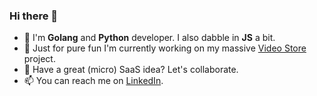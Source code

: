 ### Hi there 👋

- :raising_hand: I'm **Golang** and **Python** developer. I also dabble in **JS** a bit.
- 🔭 Just for pure fun I'm currently working on my massive [Video Store](https://github.com/vlatan/video-store) project.
- 👯 Have a great (micro) SaaS idea? Let's collaborate.
- 📫 You can reach me on [LinkedIn](https://www.linkedin.com/in/vlatan/).

<!--
**vlatan/vlatan** is a ✨ _special_ ✨ repository because its `README.md` (this file) appears on your GitHub profile.

Here are some ideas to get you started:

- 🔭 I’m currently working on ...
- 🌱 I’m currently learning ...
- 👯 I’m looking to collaborate on ...
- 🤔 I’m looking for help with ...
- 💬 Ask me about ...
- 📫 How to reach me: ...
- 😄 Pronouns: ...
- ⚡ Fun fact: ...
-->
